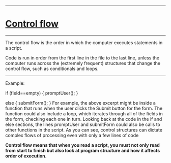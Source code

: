 _____
# [**Control flow**](https://developer.mozilla.org/en-US/docs/Glossary/Control_flow)
______
The control flow is the order in which the computer executes statements in a script.

Code is run in order from the first line in the file to the last line, unless the computer runs across the (extremely frequent) structures that change the control flow, such as conditionals and loops. 
_____
Example:

if (field==empty) 
{
    promptUser();
} 

else {
    submitForm();
}
For example, the above excerpt might be inside a function that runs when the user clicks the Submit button for the form. The function could also include a loop, which iterates through all of the fields in the form, checking each one in turn. Looking back at the code in the if and else sections, the lines promptUser and submitForm could also be calls to other functions in the script. As you can see, control structures can dictate complex flows of processing even with only a few lines of code

**Control flow means that when you read a script, you must not only read from start to finish but also look at program structure and how it affects order of execution.**
